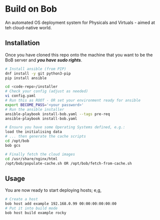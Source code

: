 # Build on Bob

An automated OS deployment system for Physicals and Virtuals - aimed at teh cloud-native world.

## Installation

Once you have cloned this repo onto the machine that you want to be the BoB server and ***you have sudo rights***.

```bash
# Install ansible (from PIP)
dnf install -y git python3-pip
pip install ansible

cd <code-repo>/installer
# Check your config (adjust as needed)
vi config.yaml
# Run this as ROOT - OR set your environment ready for ansible
export BECOME_PASS='<your password>'
# Run the ansible installer
ansible-playbook install-bob.yaml --tags pre-req
ansible-playbook install-bob.yaml

# Ensure you have some Operating Systems defined, e.g.:
load the initialising data
# ... then generate the cache scripts
cd /opt/bob
bob gcs

# Finally fetch the cloud images
cd /usr/share/nginx/html
/opt/bob/populate-cache.sh OR /opt/bob/fetch-from-cache.sh
```

## Usage

You are now ready to start deploying hosts; e,g,

```bash
# Create a host
bob host add example 192.168.0.99 00:00:00:00:00:00
# Put it into build mode
bob host build example rocky
```
